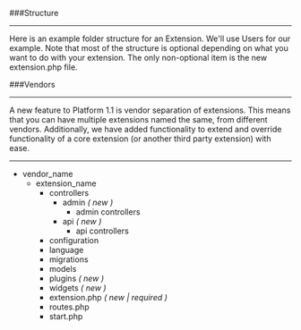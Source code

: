 ###Structure

----------

Here is an example folder structure for an Extension. We'll use Users for our example. Note that most of the structure is optional depending on what you want to do with your extension.  The only non-optional item is the new extension.php file.

###Vendors

----------

A new feature to Platform 1.1 is vendor separation of extensions. This means that you can have multiple extensions named the same, from different vendors. Additionally, we have added functionality to extend and override functionality of a core extension (or another third party extension) with ease.

----------

* vendor_name
	* extension_name
		* controllers
			* admin *( new )*
				* admin controllers
			* api *( new )*
				* api controllers
		* configuration
		* language
		* migrations
		* models
		* plugins *( new )*
		* widgets *( new )*
		* extension.php *( new | required )*
		* routes.php
		* start.php
